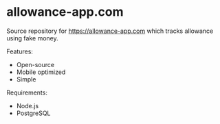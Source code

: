 # allowance-app.com

Source repository for https://allowance-app.com which tracks allowance using fake money.

Features:
* Open-source
* Mobile optimized
* Simple

Requirements:
* Node.js
* PostgreSQL
